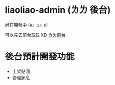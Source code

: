 # liaoliao-admin (ㄌㄌ 後台)
尚在開發中 (ฅ』ω』ฅ)

可以先去前台玩玩 XD [ㄌㄌ前台](https://github.com/cappuuuuuu/liaoliao)

# 後台預計開發功能 
* 上架貼圖 
* 管理訊息





